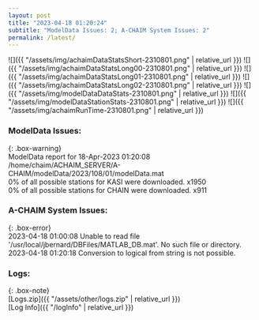 ```yaml
---
layout: post
title: "2023-04-18 01:20:24"
subtitle: "ModelData Issues: 2; A-CHAIM System Issues: 2"
permalink: /latest/
---
```


![]({{ "/assets/img/achaimDataStatsShort-2310801.png" | relative_url }})
![]({{ "/assets/img/achaimDataStatsLong00-2310801.png" | relative_url }})
![]({{ "/assets/img/achaimDataStatsLong01-2310801.png" | relative_url }})
![]({{ "/assets/img/achaimDataStatsLong02-2310801.png" | relative_url }})
![]({{ "/assets/img/modelDataDataStats-2310801.png" | relative_url }})
![]({{ "/assets/img/modelDataStationStats-2310801.png" | relative_url }})
![]({{ "/assets/img/achaimRunTime-2310801.png" | relative_url }})


### ModelData Issues:  
  
{: .box-warning}  
 ModelData report for 18-Apr-2023 01:20:08   
 /home/chaim/ACHAIM_SERVER/A-CHAIM/modelData/2023/108/01/modelData.mat   
 0% of all possible stations for KASI were downloaded. x1950   
 0% of all possible stations for CHAIN were downloaded. x911   
  
### A-CHAIM System Issues:  
  
{: .box-error}  
2023-04-18 01:00:08 Unable to read file '/usr/local/jbernard/DBFiles/MATLAB_DB.mat'. No such file or directory.  
2023-04-18 01:20:18 Conversion to logical from string is not possible.  

### Logs:  
  
{: .box-note}  
[Logs.zip]({{ "/assets/other/logs.zip" | relative_url }})  
[Log Info]({{ "/logInfo" | relative_url }})  
